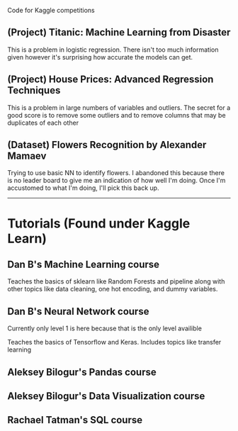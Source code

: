 Code for Kaggle competitions

## (Project) Titanic: Machine Learning from Disaster

This is a problem in logistic regression.  There isn't too much information given however it's surprising how accurate the models can get.

## (Project) House Prices: Advanced Regression Techniques

This is a problem in large numbers of variables and outliers.  The secret for a good score is to remove some outliers and to remove columns that may be duplicates of each other

## (Dataset) Flowers Recognition by Alexander Mamaev

Trying to use basic NN to identify flowers.  I abandoned this because there is no leader board to give me an indication of how well I'm doing.  Once I'm accustomed to what I'm doing, I'll pick this back up.

----

# Tutorials (Found under Kaggle Learn)

## Dan B's Machine Learning course

Teaches the basics of sklearn like Random Forests and pipeline along with other topics like data cleaning, one hot encoding, and dummy variables.

## Dan B's Neural Network course

Currently only level 1 is here because that is the only level availible

Teaches the basics of Tensorflow and Keras.  Includes topics like transfer learning 

## Aleksey Bilogur's Pandas course

## Aleksey Bilogur's Data Visualization course

## Rachael Tatman's SQL course

